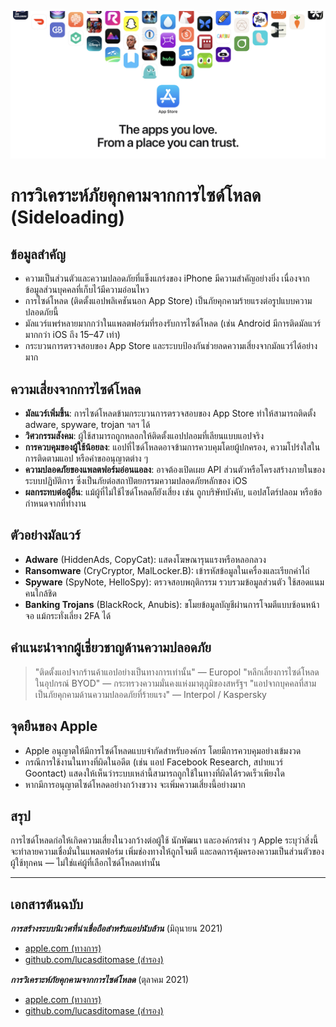 ![Banner](../assets/banner.png)

# การวิเคราะห์ภัยคุกคามจากการไซด์โหลด (Sideloading)

## ข้อมูลสำคัญ

- ความเป็นส่วนตัวและความปลอดภัยที่แข็งแกร่งของ iPhone มีความสำคัญอย่างยิ่ง เนื่องจากข้อมูลส่วนบุคคลที่เก็บไว้มีความอ่อนไหว
- การไซด์โหลด (ติดตั้งแอปพลิเคชันนอก App Store) เป็นภัยคุกคามร้ายแรงต่อรูปแบบความปลอดภัยนี้
- มัลแวร์แพร่หลายมากกว่าในแพลตฟอร์มที่รองรับการไซด์โหลด (เช่น Android มีการติดมัลแวร์มากกว่า iOS ถึง 15–47 เท่า)
- กระบวนการตรวจสอบของ App Store และระบบป้องกันช่วยลดความเสี่ยงจากมัลแวร์ได้อย่างมาก

## ความเสี่ยงจากการไซด์โหลด

- **มัลแวร์เพิ่มขึ้น**: การไซด์โหลดข้ามกระบวนการตรวจสอบของ App Store ทำให้สามารถติดตั้ง adware, spyware, trojan ฯลฯ ได้
- **วิศวกรรมสังคม**: ผู้ใช้สามารถถูกหลอกให้ติดตั้งแอปปลอมที่เลียนแบบแอปจริง
- **การควบคุมของผู้ใช้น้อยลง**: แอปที่ไซด์โหลดอาจข้ามการควบคุมโดยผู้ปกครอง, ความโปร่งใสในการติดตามแอป หรือคำขออนุญาตต่าง ๆ
- **ความปลอดภัยของแพลตฟอร์มอ่อนแอลง**: อาจต้องเปิดเผย API ส่วนตัวหรือโครงสร้างภายในของระบบปฏิบัติการ ซึ่งเป็นภัยต่อสถาปัตยกรรมความปลอดภัยหลักของ iOS
- **ผลกระทบต่อผู้อื่น**: แม้ผู้ที่ไม่ใช้ไซด์โหลดก็ยังเสี่ยง เช่น ถูกบริษัทบังคับ, แอปสโตร์ปลอม หรือข้อกำหนดจากที่ทำงาน

## ตัวอย่างมัลแวร์

- **Adware** (HiddenAds, CopyCat): แสดงโฆษณารุนแรงหรือหลอกลวง
- **Ransomware** (CryCryptor, MalLocker.B): เข้ารหัสข้อมูลในเครื่องและเรียกค่าไถ่
- **Spyware** (SpyNote, HelloSpy): ตรวจสอบพฤติกรรม รวบรวมข้อมูลส่วนตัว ใช้สอดแนมคนใกล้ชิด
- **Banking Trojans** (BlackRock, Anubis): ขโมยข้อมูลบัญชีผ่านการโจมตีแบบซ้อนหน้าจอ แม้กระทั่งเลี่ยง 2FA ได้

## คำแนะนำจากผู้เชี่ยวชาญด้านความปลอดภัย

> "ติดตั้งแอปจากร้านค้าแอปอย่างเป็นทางการเท่านั้น" — Europol
> "หลีกเลี่ยงการไซด์โหลดในอุปกรณ์ BYOD" — กระทรวงความมั่นคงแห่งมาตุภูมิของสหรัฐฯ
> "แอปจากบุคคลที่สามเป็นภัยคุกคามด้านความปลอดภัยที่ร้ายแรง" — Interpol / Kaspersky

## จุดยืนของ Apple

- Apple อนุญาตให้มีการไซด์โหลดแบบจำกัดสำหรับองค์กร โดยมีการควบคุมอย่างเข้มงวด
- กรณีการใช้งานในทางที่ผิดในอดีต (เช่น แอป Facebook Research, สปายแวร์ Goontact) แสดงให้เห็นว่าระบบเหล่านี้สามารถถูกใช้ในทางที่ผิดได้รวดเร็วเพียงใด
- หากมีการอนุญาตไซด์โหลดอย่างกว้างขวาง จะเพิ่มความเสี่ยงนี้อย่างมาก

## สรุป

การไซด์โหลดก่อให้เกิดความเสี่ยงในวงกว้างต่อผู้ใช้ นักพัฒนา และองค์กรต่าง ๆ Apple ระบุว่าสิ่งนี้จะทำลายความเชื่อมั่นในแพลตฟอร์ม เพิ่มช่องทางให้ถูกโจมตี และลดการคุ้มครองความเป็นส่วนตัวของผู้ใช้ทุกคน — ไม่ใช่แค่ผู้ที่เลือกไซด์โหลดเท่านั้น

---

## เอกสารต้นฉบับ

***การสร้างระบบนิเวศที่น่าเชื่อถือสำหรับแอปนับล้าน*** (มิถุนายน 2021)
  -  [apple.com (ทางการ)](https://www.apple.com/privacy/docs/Building_a_Trusted_Ecosystem_for_Millions_of_Apps.pdf)
  -  [github.com/lucasditomase (สำรอง)](https://github.com/lucasditomase/app-restrictions/blob/main/summary.pdf)

***การวิเคราะห์ภัยคุกคามจากการไซด์โหลด*** (ตุลาคม 2021)
  -  [apple.com (ทางการ)](https://www.apple.com/privacy/docs/Building_a_Trusted_Ecosystem_for_Millions_of_Apps_A_Threat_Analysis_of_Sideloading.pdf)
  -  [github.com/lucasditomase (สำรอง)](https://github.com/lucasditomase/app-restrictions/blob/main/threat-analysis.pdf)
